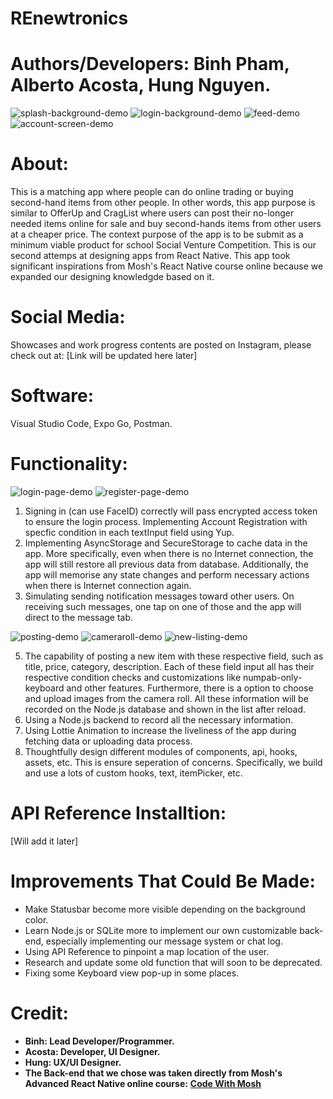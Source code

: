 # REnewtronics

# Authors/Developers: Binh Pham, Alberto Acosta, Hung Nguyen.

![splash-background-demo](App/assets/demo/splash-background-demo.png) ![login-background-demo](App/assets/demo/login-background-demo.png) 
![feed-demo](App/assets/demo/feed-demo.png) ![account-screen-demo](App/assets/demo/account-screen-demo.png)

# About:
This is a matching app where people can do online trading or buying second-hand items from other people. In other words, this app purpose is similar to OfferUp 
and CragList where users can post their no-longer needed items online for sale and buy second-hands items from other users at a cheaper price. The context purpose of 
the app is to be submit as a minimum viable product for school Social Venture Competition. This is our second attemps at designing apps from React Native. 
This app took significant inspirations from Mosh's React Native course online because we expanded our designing knowledgde based on it.

# Social Media:
Showcases and work progress contents are posted on Instagram, please check out at:
[Link will be updated here later]

# Software:

Visual Studio Code, Expo Go, Postman.

# Functionality:

![login-page-demo](App/assets/demo/login-page-demo.png) ![register-page-demo](App/assets/demo/register-page-demo.png)

1. Signing in (can use FaceID) correctly will pass encrypted access token to ensure the login process. Implementing Account Registration with specfic condition in each textInput field using Yup.
3. Implementing AsyncStorage and SecureStorage to cache data in the app. More specifically, even when there is no Internet connection, the app will still restore all previous data from database. Additionally, the app will memorise any state changes and perform necessary actions when there is Internet connection again. 
4. Simulating sending notification messages toward other users. On receiving such messages, one tap on one of those and the app will direct to the message tab. 

![posting-demo](App/assets/demo/posting-demo.png) ![cameraroll-demo](App/assets/demo/cameraroll-demo.png) ![new-listing-demo](App/assets/demo/new-listing-demo.png)

5. The capability of posting a new item with these respective field, such as title, price, category, description. Each of these field input all has their respective condition checks and customizations like numpab-only-keyboard and other features. Furthermore, there is a option to choose and upload images from the camera roll. All these information will be recorded on the Node.js database and shown in the list after reload.
6. Using a Node.js backend to record all the necessary information.
7. Using Lottie Animation to increase the liveliness of the app during fetching data or uploading data process.
8. Thoughtfully design different modules of components, api, hooks, assets, etc. This is ensure seperation of concerns. Specifically, we build and use a lots of custom hooks, text, itemPicker, etc. 

# API Reference Installtion:
[Will add it later]

# Improvements That Could Be Made:

* Make Statusbar become more visible depending on the background color.
* Learn Node.js or SQLite more to implement our own customizable back-end, especially implementing our message system or chat log.
* Using API Reference to pinpoint a map location of the user.
* Research and update some old function that will soon to be deprecated.
* Fixing some Keyboard view pop-up in some places.

# Credit:

- **Binh: Lead Developer/Programmer.**
- **Acosta: Developer, UI Designer.**
- **Hung: UX/UI Designer.**
- **The Back-end that we chose was taken directly from Mosh's Advanced React Native online course:**
**[Code With Mosh](https://codewithmosh.com/p/the-ultimate-react-native-course)**

